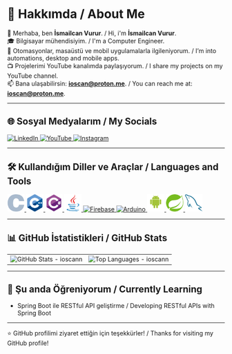 # 💫 Hakkımda / About Me
👋 Merhaba, ben **İsmailcan Vurur**. / Hi, i'm **İsmailcan Vurur**. <br>
🎓 Bilgisayar mühendisiyim. / I'm a Computer Engineer. <br>
👀 Otomasyonlar, masaüstü ve mobil uygulamalarla ilgileniyorum. / I’m into automations, desktop and mobile apps. <br>
📺 Projelerimi YouTube kanalımda paylaşıyorum. / I share my projects on my YouTube channel. <br>
📫 Bana ulaşabilirsin: **ioscan@proton.me**. / You can reach me at: **ioscan@proton.me**. <br>

---

## 🌐 Sosyal Medyalarım / My Socials
<p align="left">
  <a href="https://linkedin.com/in/ioscan" target="blank">
    <img src="https://raw.githubusercontent.com/rahuldkjain/github-profile-readme-generator/master/src/images/icons/Social/linked-in-alt.svg" alt="LinkedIn" height="30" width="40" />
  </a>
  <a href="https://www.youtube.com/@ioscannn" target="blank">
    <img src="https://raw.githubusercontent.com/rahuldkjain/github-profile-readme-generator/master/src/images/icons/Social/youtube.svg" alt="YouTube" height="30" width="40" />
  </a>
  <a href="https://instagram.com/_ioscan_" target="blank">
    <img src="https://raw.githubusercontent.com/rahuldkjain/github-profile-readme-generator/master/src/images/icons/Social/instagram.svg" alt="Instagram" height="30" width="40" />
  </a>
</p>

---

## 🛠️ Kullandığım Diller ve Araçlar / Languages and Tools

<p align="left">
  <a href="https://www.w3schools.com/cpp/" target="_blank" rel="noreferrer"> 
    <img src="https://raw.githubusercontent.com/devicons/devicon/master/icons/c/c-original.svg" alt="C" width="40" height="40"/> 
  </a>
  <a href="https://www.w3schools.com/cs/" target="_blank" rel="noreferrer"> 
    <img src="https://raw.githubusercontent.com/devicons/devicon/master/icons/cplusplus/cplusplus-original.svg" alt="C++" width="40" height="40"/> 
  </a>
  <a href="https://learn.microsoft.com/en-us/dotnet/csharp/" target="_blank" rel="noreferrer"> 
    <img src="https://raw.githubusercontent.com/devicons/devicon/master/icons/csharp/csharp-original.svg" alt="C#" width="40" height="40"/> 
  </a>
  <a href="https://www.java.com" target="_blank" rel="noreferrer"> 
    <img src="https://raw.githubusercontent.com/devicons/devicon/master/icons/java/java-original.svg" alt="Java" width="40" height="40"/> 
  </a>
  <a href="https://firebase.google.com/" target="_blank" rel="noreferrer"> 
    <img src="https://www.vectorlogo.zone/logos/firebase/firebase-icon.svg" alt="Firebase" width="40" height="40"/> 
  </a>
  <a href="https://www.arduino.cc/" target="_blank" rel="noreferrer"> 
    <img src="https://cdn.worldvectorlogo.com/logos/arduino-1.svg" alt="Arduino" width="40" height="40"/> 
  </a>
  <a href="https://developer.android.com" target="_blank" rel="noreferrer"> 
    <img src="https://raw.githubusercontent.com/devicons/devicon/master/icons/android/android-original-wordmark.svg" alt="Android" width="40" height="40"/> 
  </a>
  <a href="https://spring.io/projects/spring-boot" target="_blank" rel="noreferrer"> 
    <img src="https://raw.githubusercontent.com/devicons/devicon/master/icons/spring/spring-original.svg" alt="Spring Boot" width="40" height="40"/> 
  </a>
  <a href="https://www.mysql.com/" target="_blank" rel="noreferrer"> 
    <img src="https://raw.githubusercontent.com/devicons/devicon/master/icons/mysql/mysql-original.svg" alt="MySQL" width="40" height="40"/> 
  </a>
</p>

---

## 📊 GitHub İstatistikleri / GitHub Stats

<table>
  <tr>
    <td>
      <img src="https://github-readme-stats.vercel.app/api?username=ioscann&show_icons=true&locale=en&theme=radical" alt="GitHub Stats - ioscann" />
    </td>
    <td>
      <img src="https://github-readme-stats.vercel.app/api/top-langs?username=ioscann&layout=compact&theme=radical" alt="Top Languages - ioscann" />
    </td>
  </tr>
</table>

---

## 🧠 Şu anda Öğreniyorum / Currently Learning
- Spring Boot ile RESTful API geliştirme  / Developing RESTful APIs with Spring Boot

---

⭐️ GitHub profilimi ziyaret ettiğin için teşekkürler! / Thanks for visiting my GitHub profile!
